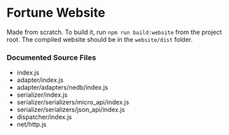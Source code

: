 # Fortune Website

Made from scratch. To build it, run `npm run build:website` from the project root. The compiled website should be in the `website/dist` folder.


### Documented Source Files

- index.js
- adapter/index.js
- adapter/adapters/nedb/index.js
- serializer/index.js
- serializer/serializers/micro_api/index.js
- serializer/serializers/json_api/index.js
- dispatcher/index.js
- net/http.js
